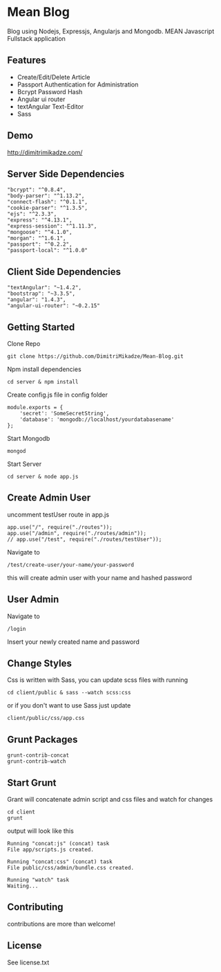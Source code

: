 # Mean Blog

Blog using Nodejs, Expressjs, Angularjs and Mongodb. MEAN Javascript Fullstack application

## Features

- Create/Edit/Delete Article
- Passport Authentication for Administration
- Bcrypt Password Hash
- Angular ui router
- textAngular Text-Editor
- Sass

## Demo

http://dimitrimikadze.com/

## Server Side Dependencies

````
"bcrypt": "^0.8.4",
"body-parser": "^1.13.2",
"connect-flash": "^0.1.1",
"cookie-parser": "^1.3.5",
"ejs": "^2.3.3",
"express": "^4.13.1",
"express-session": "^1.11.3",
"mongoose": "^4.1.0",
"morgan": "^1.6.1",
"passport": "^0.2.2",
"passport-local": "^1.0.0"
````

## Client Side Dependencies

````
"textAngular": "~1.4.2",
"bootstrap": "~3.3.5",
"angular": "1.4.3",
"angular-ui-router": "~0.2.15"
````

## Getting Started

Clone Repo

````
git clone https://github.com/DimitriMikadze/Mean-Blog.git
````

Npm install dependencies

````
cd server & npm install
````

Create config.js file in config folder

````
module.exports = {
    'secret': 'SomeSecretString',
    'database': 'mongodb://localhost/yourdatabasename'
};
````
Start Mongodb

````
mongod
````

Start Server

````
cd server & node app.js
````

## Create Admin User

uncomment testUser route in app.js

````
app.use("/", require("./routes"));
app.use("/admin", require("./routes/admin"));
// app.use("/test", require("./routes/testUser"));
````
Navigate to 

````
/test/create-user/your-name/your-password
````

this will create admin user with your name and hashed password

## User Admin

Navigate to 

````
/login
````

Insert your newly created name and password

## Change Styles

Css is written with Sass, you can update scss files with running

````
cd client/public & sass --watch scss:css
````

or if you don't want to use Sass just update

````
client/public/css/app.css
````

## Grunt Packages

````
grunt-contrib-concat
grunt-contrib-watch
````

## Start Grunt

Grant will concatenate admin script and css files and watch for changes

````
cd client
grunt
````

output will look like this

````
Running "concat:js" (concat) task
File app/scripts.js created.

Running "concat:css" (concat) task
File public/css/admin/bundle.css created.

Running "watch" task
Waiting...
````

## Contributing

contributions are more than welcome!

## License

See license.txt

